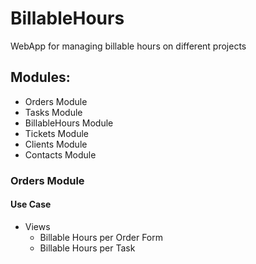 # BillableHours

WebApp for managing billable hours on different projects

## Modules:

- Orders Module
- Tasks Module
- BillableHours Module
- Tickets Module
- Clients Module
- Contacts Module

### Orders Module

#### Use Case

- Views
  - Billable Hours per Order Form
  - Billable Hours per Task
